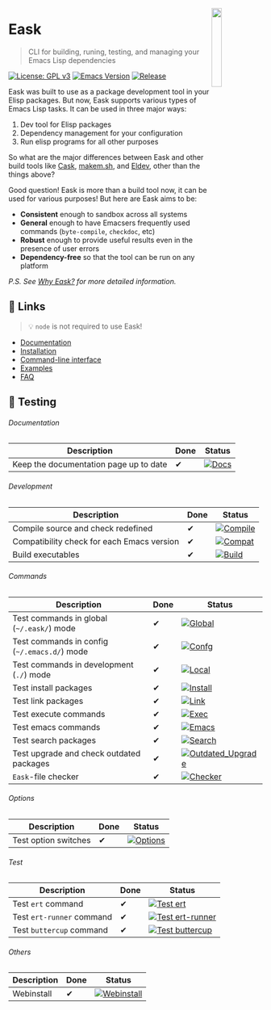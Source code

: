 <a href="#"><img align="right" src="./docs/static/logo.png" width="20%"></a>

# Eask
> CLI for building, runing, testing, and managing your Emacs Lisp dependencies

[![License: GPL v3](https://img.shields.io/badge/License-GPL%20v3-green.svg)](https://www.gnu.org/licenses/gpl-3.0)
[![Emacs Version](https://img.shields.io/badge/Emacs-26.1+-7F5AB6.svg?logo=gnu%20emacs&logoColor=white)](https://www.gnu.org/software/emacs/download.html)
[![Release](https://img.shields.io/github/release/emacs-eask/cli.svg?logo=github)](https://github.com/emacs-eask/cli/releases/latest)

Eask was built to use as a package development tool in your Elisp packages. But
now, Eask supports various types of Emacs Lisp tasks. It can be used in three
major ways:

1. Dev tool for Elisp packages
2. Dependency management for your configuration
3. Run elisp programs for all other purposes

So what are the major differences between Eask and other build tools like
[Cask][], [makem.sh][], and [Eldev][], other than the things above?

Good question! Eask is more than a build tool now, it can be used for various
purposes! But here are Eask aims to be:

- **Consistent** enough to sandbox across all systems
- **General** enough to have Emacsers frequently used commands (`byte-compile`, `checkdoc`, etc)
- **Robust** enough to provide useful results even in the presence of user errors
- **Dependency-free** so that the tool can be run on any platform

*P.S. See [Why Eask?](https://emacs-eask.github.io/#-why-eask) for more detailed
information.*

## 🔗 Links
> 💡 `node` is not required to use Eask!

- [Documentation](https://emacs-eask.github.io/)
- [Installation](https://emacs-eask.github.io/Getting-Started/Install-Eask/)
- [Command-line interface](https://emacs-eask.github.io/Getting-Started/Commands-and-options/)
- [Examples](https://emacs-eask.github.io/Examples/Real-project-examples/)
- [FAQ](https://emacs-eask.github.io/FAQ/)

## 🧪 Testing

###### Documentation

| Description                            | Done | Status                                                                                                                                          |
|----------------------------------------|------|-------------------------------------------------------------------------------------------------------------------------------------------------|
| Keep the documentation page up to date | ✔    | [![Docs](https://github.com/emacs-eask/cli/actions/workflows/docs.yml/badge.svg)](https://github.com/emacs-eask/cli/actions/workflows/docs.yml) |

###### Development

| Description                                | Done | Status                                                                                                                                                   |
|--------------------------------------------|------|----------------------------------------------------------------------------------------------------------------------------------------------------------|
| Compile source and check redefined         | ✔    | [![Compile](https://github.com/emacs-eask/cli/actions/workflows/compile.yml/badge.svg)](https://github.com/emacs-eask/cli/actions/workflows/compile.yml) |
| Compatibility check for each Emacs version | ✔    | [![Compat](https://github.com/emacs-eask/cli/actions/workflows/compat.yml/badge.svg)](https://github.com/emacs-eask/cli/actions/workflows/compat.yml)    |
| Build executables                          | ✔    | [![Build](https://github.com/emacs-eask/cli/actions/workflows/build.yml/badge.svg)](https://github.com/emacs-eask/cli/actions/workflows/build.yml)       |

###### Commands

| Description                                  | Done | Status                                                                                                                                                                              |
|----------------------------------------------|------|-------------------------------------------------------------------------------------------------------------------------------------------------------------------------------------|
| Test commands in global (`~/.eask/`) mode    | ✔    | [![Global](https://github.com/emacs-eask/cli/actions/workflows/global.yml/badge.svg)](https://github.com/emacs-eask/cli/actions/workflows/global.yml)                               |
| Test commands in config (`~/.emacs.d/`) mode | ✔    | [![Confg](https://github.com/emacs-eask/cli/actions/workflows/config.yml/badge.svg)](https://github.com/emacs-eask/cli/actions/workflows/config.yml)                                |
| Test commands in development (`./`) mode     | ✔    | [![Local](https://github.com/emacs-eask/cli/actions/workflows/local.yml/badge.svg)](https://github.com/emacs-eask/cli/actions/workflows/local.yml)                                  |
| Test install packages                        | ✔    | [![Install](https://github.com/emacs-eask/cli/actions/workflows/install.yml/badge.svg)](https://github.com/emacs-eask/cli/actions/workflows/install.yml)                            |
| Test link packages                           | ✔    | [![Link](https://github.com/emacs-eask/cli/actions/workflows/link.yml/badge.svg)](https://github.com/emacs-eask/cli/actions/workflows/link.yml)                                     |
| Test execute commands                        | ✔    | [![Exec](https://github.com/emacs-eask/cli/actions/workflows/exec.yml/badge.svg)](https://github.com/emacs-eask/cli/actions/workflows/exec.yml)                                     |
| Test emacs commands                          | ✔    | [![Emacs](https://github.com/emacs-eask/cli/actions/workflows/emacs.yml/badge.svg)](https://github.com/emacs-eask/cli/actions/workflows/emacs.yml)                                  |
| Test search packages                         | ✔    | [![Search](https://github.com/emacs-eask/cli/actions/workflows/search.yml/badge.svg)](https://github.com/emacs-eask/cli/actions/workflows/search.yml)                               |
| Test upgrade and check outdated packages     | ✔    | [![Outdated_Upgrade](https://github.com/emacs-eask/cli/actions/workflows/outdated_upgrade.yml/badge.svg)](https://github.com/emacs-eask/cli/actions/workflows/outdated_upgrade.yml) |
| `Eask`-file checker                          | ✔    | [![Checker](https://github.com/emacs-eask/cli/actions/workflows/checker.yml/badge.svg)](https://github.com/emacs-eask/cli/actions/workflows/checker.yml)                            |

###### Options

| Description          | Done | Status                                                                                                                                                   |
|----------------------|------|----------------------------------------------------------------------------------------------------------------------------------------------------------|
| Test option switches | ✔    | [![Options](https://github.com/emacs-eask/cli/actions/workflows/options.yml/badge.svg)](https://github.com/emacs-eask/cli/actions/workflows/options.yml) |

###### Test

| Description               | Done | Status                                                                                                                                                                           |
|---------------------------|------|----------------------------------------------------------------------------------------------------------------------------------------------------------------------------------|
| Test `ert` command        | ✔    | [![Test ert](https://github.com/emacs-eask/cli/actions/workflows/test_ert.yml/badge.svg)](https://github.com/emacs-eask/cli/actions/workflows/test_ert.yml)                      |
| Test `ert-runner` command | ✔    | [![Test ert-runner](https://github.com/emacs-eask/cli/actions/workflows/test_ert-runner.yml/badge.svg)](https://github.com/emacs-eask/cli/actions/workflows/test_ert-runner.yml) |
| Test `buttercup` command  | ✔    | [![Test buttercup](https://github.com/emacs-eask/cli/actions/workflows/test_buttercup.yml/badge.svg)](https://github.com/emacs-eask/cli/actions/workflows/test_buttercup.yml)    |

###### Others

| Description | Done | Status                                                                                                                                                            |
|-------------|------|-------------------------------------------------------------------------------------------------------------------------------------------------------------------|
| Webinstall  | ✔    | [![Webinstall](https://github.com/emacs-eask/cli/actions/workflows/webinstall.yml/badge.svg)](https://github.com/emacs-eask/cli/actions/workflows/webinstall.yml) |

[Cask]: https://github.com/cask/cask
[makem.sh]: https://github.com/alphapapa/makem.sh
[Eldev]: https://github.com/doublep/eldev
